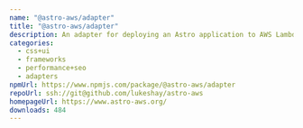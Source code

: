 ```yaml
---
name: "@astro-aws/adapter"
title: "@astro-aws/adapter"
description: An adapter for deploying an Astro application to AWS Lambda
categories:
  - css+ui
  - frameworks
  - performance+seo
  - adapters
npmUrl: https://www.npmjs.com/package/@astro-aws/adapter
repoUrl: ssh://git@github.com/lukeshay/astro-aws
homepageUrl: https://www.astro-aws.org/
downloads: 484
---
```

